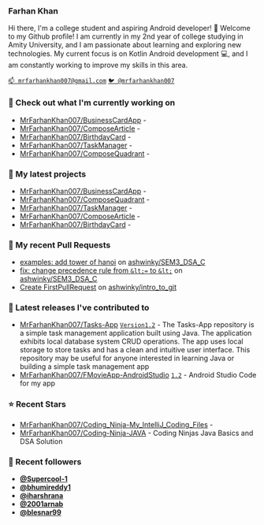 ### Farhan Khan

Hi there, I'm a college student and aspiring Android developer! 👋
Welcome to my Github profile! I am currently in my 2nd year of college studying in Amity University,
  and I am passionate about learning and exploring new technologies. My current focus is on Kotlin Android development 💻, and I am constantly working to improve my skills in this area.

[`📫 mrfarhankhan007@gmail.com`](mailto:fk95034@gmail.com)
[`🐦 @mrfarhankhan007`](https://twitter.com/Toxiclucien)

### 👷 Check out what I'm currently working on

- [MrFarhanKhan007/BusinessCardApp](https://github.com/MrFarhanKhan007/BusinessCardApp) - 
- [MrFarhanKhan007/ComposeArticle](https://github.com/MrFarhanKhan007/ComposeArticle) - 
- [MrFarhanKhan007/BirthdayCard](https://github.com/MrFarhanKhan007/BirthdayCard) - 
- [MrFarhanKhan007/TaskManager](https://github.com/MrFarhanKhan007/TaskManager) - 
- [MrFarhanKhan007/ComposeQuadrant](https://github.com/MrFarhanKhan007/ComposeQuadrant) - 

### 🌱 My latest projects

- [MrFarhanKhan007/BusinessCardApp](https://github.com/MrFarhanKhan007/BusinessCardApp) - 
- [MrFarhanKhan007/ComposeQuadrant](https://github.com/MrFarhanKhan007/ComposeQuadrant) - 
- [MrFarhanKhan007/TaskManager](https://github.com/MrFarhanKhan007/TaskManager) - 
- [MrFarhanKhan007/ComposeArticle](https://github.com/MrFarhanKhan007/ComposeArticle) - 
- [MrFarhanKhan007/BirthdayCard](https://github.com/MrFarhanKhan007/BirthdayCard) - 

### 🔨 My recent Pull Requests

- [examples: add tower of hanoi](https://github.com/ashwinky/SEM3_DSA_C/pull/2) on [ashwinky/SEM3_DSA_C](https://github.com/ashwinky/SEM3_DSA_C)
- [fix: change precedence rule from `&lt;=` to `&lt;`](https://github.com/ashwinky/SEM3_DSA_C/pull/1) on [ashwinky/SEM3_DSA_C](https://github.com/ashwinky/SEM3_DSA_C)
- [Create FirstPullRequest](https://github.com/ashwinky/intro_to_git/pull/2) on [ashwinky/intro_to_git](https://github.com/ashwinky/intro_to_git)

### 🔭 Latest releases I've contributed to

- [MrFarhanKhan007/Tasks-App](https://github.com/MrFarhanKhan007/Tasks-App) [`Version1.2`](https://github.com/MrFarhanKhan007/Tasks-App/releases/tag/Version1.2) - The Tasks-App repository is a simple task management application built using Java. The application exhibits local database system CRUD operations. The app uses local storage to store tasks and has a clean and intuitive user interface. This repository may be useful for anyone interested in learning Java or building a simple task management app
- [MrFarhanKhan007/FMovieApp-AndroidStudio](https://github.com/MrFarhanKhan007/FMovieApp-AndroidStudio) [`1.2`](https://github.com/MrFarhanKhan007/FMovieApp-AndroidStudio/releases/tag/1.2) - Android Studio Code for my app

### ⭐ Recent Stars

- [MrFarhanKhan007/Coding_Ninja-My_IntelliJ_Coding_Files](https://github.com/MrFarhanKhan007/Coding_Ninja-My_IntelliJ_Coding_Files) - 
- [MrFarhanKhan007/Coding-Ninja-JAVA](https://github.com/MrFarhanKhan007/Coding-Ninja-JAVA) - Coding Ninjas Java Basics and DSA Solution

### 💖 Recent followers

- [**@Supercool-1**](https://github.com/Supercool-1)
- [**@bhumireddy1**](https://github.com/bhumireddy1)
- [**@iharshrana**](https://github.com/iharshrana)
- [**@2001arnab**](https://github.com/2001arnab)
- [**@blesnar99**](https://github.com/blesnar99)


